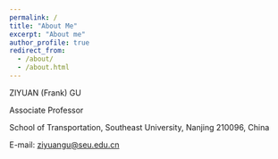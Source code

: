```yaml
---
permalink: /
title: "About Me"
excerpt: "About me"
author_profile: true
redirect_from: 
  - /about/
  - /about.html
---
```

ZIYUAN (Frank) GU

Associate Professor

School of Transportation, Southeast University, Nanjing 210096, China

E-mail: ziyuangu@seu.edu.cn

